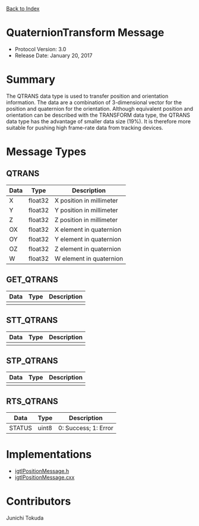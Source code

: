 [Back to Index](/Documents/Protocol/index.md)

QuaternionTransform Message
===========================

- Protocol Version: 3.0
- Release Date: January 20, 2017

Summary
=======

The QTRANS data type is used to transfer position and orientation information.
The data are a combination of 3-dimensional vector for the position and
quaternion for the orientation. Although equivalent position and orientation can
be described with the TRANSFORM data type, the QTRANS data type has the
advantage of smaller data size (19%). It is therefore more suitable for pushing
high frame-rate data from tracking devices.

Message Types
===================

QTRANS
------

 Data         | Type          | Description
--------------|---------------|-------------------------------------------------
 X            | float32       | X position in millimeter
 Y            | float32       | Y position in millimeter
 Z            | float32       | Z position in millimeter
 OX           | float32       | X element in quaternion
 OY           | float32       | Y element in quaternion
 OZ           | float32       | Z element in quaternion
 W            | float32       | W element in quaternion

GET_QTRANS
-------------------

 Data         | Type          | Description
--------------|---------------|-------------------------------------------------
              |               |

STT_QTRANS
-------------------

 Data         | Type          | Description
--------------|---------------|-------------------------------------------------
              |               |

STP_QTRANS
-------------------

 Data         | Type          | Description
--------------|---------------|-------------------------------------------------
              |               |

RTS_QTRANS
-------------------

 Data         | Type          | Description
--------------|---------------|-------------------------------------------------
 STATUS       | uint8         | 0: Success; 1: Error


Implementations
===================

* [igtlPositionMessage.h](/Source/igtlPositionMessage.h)
* [igtlPositionMessage.cxx](/Source/igtlPositionMessage.cxx)


Contributors
===================
Junichi Tokuda

